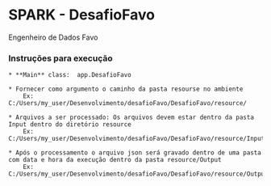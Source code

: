 # SPARK - DesafioFavo
Engenheiro de Dados Favo


### Instruções para execução  ###
        
    * **Main** class:  app.DesafioFavo
    
    * Fornecer como argumento o caminho da pasta resourse no ambiente    
        Ex: C:/Users/my_user/Desenvolvimento/desafioFavo/DesafioFavo/resource/
        
    * Arquivos a ser processado: Os arquivos devem estar dentro da pasta Input dentro do diretório resource  
        Ex: C:/Users/my_user/Desenvolvimento/desafioFavo/DesafioFavo/resource/Input/
        
    * Após o processamento o arquivo json será gravado dentro de uma pasta com data e hora da execução dentro da pasta resource/Output   
        Ex: C:/Users/my_user/Desenvolvimento/desafioFavo/DesafioFavo/resource/Output/ 

  
